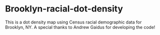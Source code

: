 # Brooklyn-racial-dot-density
This is a dot density map using Census racial demographic data for Brooklyn, NY. A special thanks to Andrew Gaidus for developing the code!
